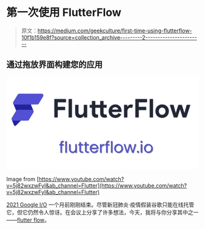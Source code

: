# 第一次使用 FlutterFlow

> 原文：<https://medium.com/geekculture/first-time-using-flutterflow-10f1b159e8f?source=collection_archive---------2----------------------->

## 通过拖放界面构建您的应用

![](img/6595e14f550cd9946ddbe281b4b97b73.png)

Image from [https://www.youtube.com/watch?v=5j82wxzwFyI&ab_channel=Flutter](https://www.youtube.com/watch?v=5j82wxzwFyI&ab_channel=Flutter)

[2021 Google I/O](https://events.google.com/io/?lng=en) 一个月前刚刚结束。尽管新冠肺炎·疫情假装谷歌只能在线托管它，但它仍然令人惊讶。在会议上分享了许多想法，今天，我将与你分享其中之一——[flutter flow](https://flutterflow.io/)。